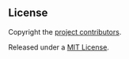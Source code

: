 ## License

Copyright the [project contributors](/bolasblack/api-guide/graphs/contributors).

Released under a [MIT License](http://opensource.org/licenses/MIT).
